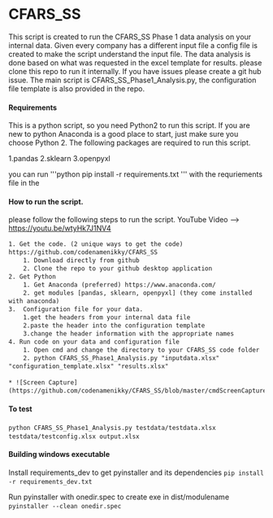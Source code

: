 # CFARS_SS

This script is created to run the CFARS_SS Phase 1 data analysis on your internal data. Given every company has a different input file a config file is created to make the script understand the input file. The data analysis is done based on what was requested in the excel template for results. please clone this repo to run it internally. If you have issues please create a git hub issue. The main script is CFARS_SS_Phase1_Analysis.py, the configuration file template is also provided in the repo. 

#### Requirements

This is a python script, so you need Python2 to run this script. If you are new to python Anaconda is a good place to start, just make sure you choose Python 2.
The following packages are required to run this script. 

1.pandas 
2.sklearn
3.openpyxl
 
you can run 
'''python
pip install -r requirements.txt 
'''
with the requriements file in the

#### How to run the script. 
please follow the following steps to run the script. YouTube Video --> https://youtu.be/wtyHk7J1NV4 

	1. Get the code. (2 unique ways to get the code) https://github.com/codenamenikky/CFARS_SS
		1. Download directly from github
		2. Clone the repo to your github desktop application
	2. Get Python
		1. Get Anaconda (preferred) https://www.anaconda.com/
		2. get modules [pandas, sklearn, openpyxl] (they come installed with anaconda)
	3.  Configuration file for your data. 
		1.get the headers from your internal data file 
		2.paste the header into the configuration template 
		3.change the header information with the appropriate names 
	4. Run code on your data and configuration file
		1. Open cmd and change the directory to your CFARS_SS code folder
		2. python CFARS_SS_Phase1_Analysis.py "inputdata.xlsx" "configuration_template.xlsx" "results.xlsx"

    * ![Screen Capture](https://github.com/codenamenikky/CFARS_SS/blob/master/cmdScreenCapture.PNG)


    
#### To test
`python CFARS_SS_Phase1_Analysis.py testdata/testdata.xlsx testdata/testconfig.xlsx output.xlsx`

#### Building windows executable
Install requirements_dev to get pyinstaller and its dependencies
`pip install -r requirements_dev.txt`

Run pyinstaller with onedir.spec to create exe in dist/modulename
`pyinstaller --clean onedir.spec`
